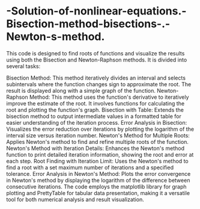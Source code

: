 # -Solution-of-nonlinear-equations.-Bisection-method-bisections-.-Newton-s-method.
This code is designed to find roots of functions and visualize the results using both the Bisection and Newton-Raphson methods. It is divided into several tasks:

Bisection Method: This method iteratively divides an interval and selects subintervals where the function changes sign to approximate the root. The result is displayed along with a simple graph of the function.
Newton-Raphson Method: This method uses the function's derivative to iteratively improve the estimate of the root. It involves functions for calculating the root and plotting the function's graph.
Bisection with Table: Extends the bisection method to output intermediate values in a formatted table for easier understanding of the iteration process.
Error Analysis in Bisection: Visualizes the error reduction over iterations by plotting the logarithm of the interval size versus iteration number.
Newton's Method for Multiple Roots: Applies Newton's method to find and refine multiple roots of the function.
Newton's Method with Iteration Details: Enhances the Newton's method function to print detailed iteration information, showing the root and error at each step.
Root Finding with Iteration Limit: Uses the Newton's method to find a root with a set maximum number of iterations and a specified tolerance.
Error Analysis in Newton's Method: Plots the error convergence in Newton's method by displaying the logarithm of the difference between consecutive iterations.
The code employs the matplotlib library for graph plotting and PrettyTable for tabular data presentation, making it a versatile tool for both numerical analysis and result visualization.
